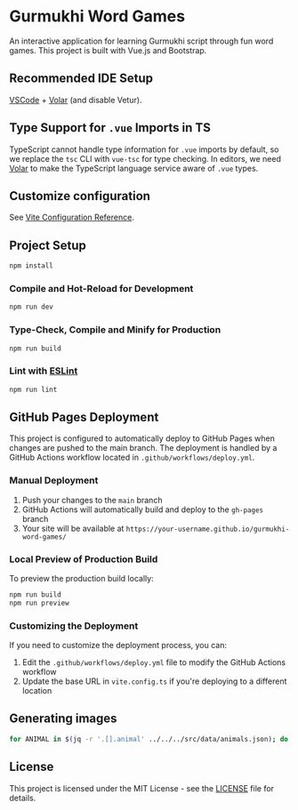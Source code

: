 # Gurmukhi Word Games

An interactive application for learning Gurmukhi script through fun word games. This project is built with Vue.js and Bootstrap.

## Recommended IDE Setup

[VSCode](https://code.visualstudio.com/) + [Volar](https://marketplace.visualstudio.com/items?itemName=Vue.volar) (and disable Vetur).

## Type Support for `.vue` Imports in TS

TypeScript cannot handle type information for `.vue` imports by default, so we replace the `tsc` CLI with `vue-tsc` for type checking. In editors, we need [Volar](https://marketplace.visualstudio.com/items?itemName=Vue.volar) to make the TypeScript language service aware of `.vue` types.

## Customize configuration

See [Vite Configuration Reference](https://vite.dev/config/).

## Project Setup

```sh
npm install
```

### Compile and Hot-Reload for Development

```sh
npm run dev
```

### Type-Check, Compile and Minify for Production

```sh
npm run build
```

### Lint with [ESLint](https://eslint.org/)

```sh
npm run lint
```

## GitHub Pages Deployment

This project is configured to automatically deploy to GitHub Pages when changes are pushed to the main branch. The deployment is handled by a GitHub Actions workflow located in `.github/workflows/deploy.yml`.

### Manual Deployment

1. Push your changes to the `main` branch
2. GitHub Actions will automatically build and deploy to the `gh-pages` branch
3. Your site will be available at `https://your-username.github.io/gurmukhi-word-games/`

### Local Preview of Production Build

To preview the production build locally:

```sh
npm run build
npm run preview
```

### Customizing the Deployment

If you need to customize the deployment process, you can:

1. Edit the `.github/workflows/deploy.yml` file to modify the GitHub Actions workflow
2. Update the base URL in `vite.config.ts` if you're deploying to a different location

## Generating images

```bash
for ANIMAL in $(jq -r '.[].animal' ../../../src/data/animals.json); do OPENAI_API_KEY=$(< ~/.secrets/jujhar/openai-key) echo "A cartoon $ANIMAL on a white background" | tee | dall-e-cli --pipe --size 1024x1024 --quality standard --download ./; mv *.png ../${ANIMAL}.png; done


```

## License

This project is licensed under the MIT License - see the [LICENSE](LICENSE) file for details.
